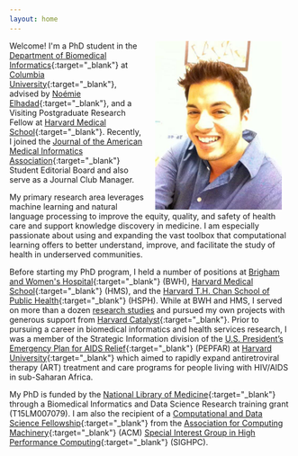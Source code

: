 ```yaml
---
layout: home
---
```

<img style="float:right" src="/assets/img/bright.jpg" height="300" color="gray" hspace="20"/>

Welcome! I'm a PhD student in the [Department of Biomedical Informatics](https://www.dbmi.columbia.edu/){:target="_blank"} at [Columbia University](https://www.columbia.edu/){:target="_blank"}, advised by [Noémie Elhadad](https://www.dbmi.columbia.edu/profil/noemie-elhadad/){:target="_blank"}, and a Visiting Postgraduate Research Fellow at [Harvard Medical School](https://hms.harvard.edu/){:target="_blank"}. Recently, I joined the [Journal of the American Medical Informatics Association](https://academic.oup.com/jamia){:target="_blank"} Student Editorial Board and also serve as a Journal Club Manager.   

My primary research area leverages machine learning and natural language processing to improve the equity, quality, and safety of health care and support knowledge discovery in medicine. I am especially passionate about using and expanding the vast toolbox that computational learning offers to better understand, improve, and facilitate the study of health in underserved communities. 

Before starting my PhD program, I held a number of positions at [Brigham and Women's Hospital](https://www.brighamandwomens.org){:target="_blank"} (BWH), [Harvard Medical School](https://hms.harvard.edu/){:target="_blank"} (HMS), and the [Harvard T.H. Chan School of Public Health](https://www.hsph.harvard.edu/){:target="_blank"} (HSPH). While at BWH and HMS, I served on more than a dozen [research studies](/projects) and pursued my own projects with generous support from [Harvard Catalyst](https://catalyst.harvard.edu/){:target="_blank"}. Prior to pursuing a career in biomedical informatics and health services research, I was a member of the Strategic Information division of the [U.S. President’s Emergency Plan for AIDS Relief](https://www.state.gov/pepfar/){:target="_blank"} (PEPFAR) at [Harvard University](https://www.harvard.edu/){:target="_blank"} which aimed to rapidly expand antiretroviral therapy (ART) treatment and care programs for people living with HIV/AIDS in sub-Saharan Africa.   

My PhD is funded by the [National Library of Medicine](https://www.nlm.nih.gov/){:target="_blank"} through a Biomedical Informatics and Data Science Research training grant (T15LM007079). I am also the recipient of a [Computational and Data Science Fellowship](https://www.sighpc.org/for-your-career/fellowships/2021-fellowship-winners){:target="_blank"} from the [Association for Computing Machinery](https://www.acm.org/){:target="_blank"} (ACM) [Special Interest Group in High Performance Computing](https://www.sighpc.org/home){:target="_blank"} (SIGHPC).